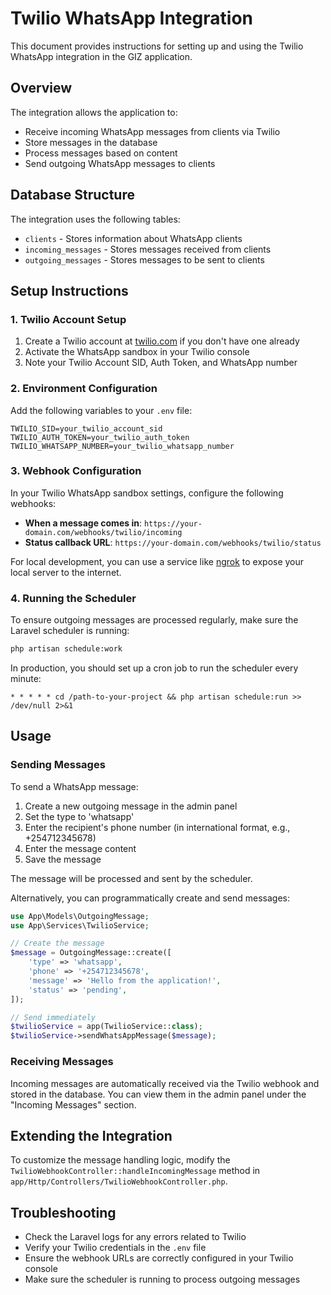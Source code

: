 # Twilio WhatsApp Integration

This document provides instructions for setting up and using the Twilio WhatsApp integration in the GIZ application.

## Overview

The integration allows the application to:
- Receive incoming WhatsApp messages from clients via Twilio
- Store messages in the database
- Process messages based on content
- Send outgoing WhatsApp messages to clients

## Database Structure

The integration uses the following tables:
- `clients` - Stores information about WhatsApp clients
- `incoming_messages` - Stores messages received from clients
- `outgoing_messages` - Stores messages to be sent to clients

## Setup Instructions

### 1. Twilio Account Setup

1. Create a Twilio account at [twilio.com](https://www.twilio.com/) if you don't have one already
2. Activate the WhatsApp sandbox in your Twilio console
3. Note your Twilio Account SID, Auth Token, and WhatsApp number

### 2. Environment Configuration

Add the following variables to your `.env` file:

```
TWILIO_SID=your_twilio_account_sid
TWILIO_AUTH_TOKEN=your_twilio_auth_token
TWILIO_WHATSAPP_NUMBER=your_twilio_whatsapp_number
```

### 3. Webhook Configuration

In your Twilio WhatsApp sandbox settings, configure the following webhooks:

- **When a message comes in**: `https://your-domain.com/webhooks/twilio/incoming`
- **Status callback URL**: `https://your-domain.com/webhooks/twilio/status`

For local development, you can use a service like [ngrok](https://ngrok.com/) to expose your local server to the internet.

### 4. Running the Scheduler

To ensure outgoing messages are processed regularly, make sure the Laravel scheduler is running:

```bash
php artisan schedule:work
```

In production, you should set up a cron job to run the scheduler every minute:

```
* * * * * cd /path-to-your-project && php artisan schedule:run >> /dev/null 2>&1
```

## Usage

### Sending Messages

To send a WhatsApp message:

1. Create a new outgoing message in the admin panel
2. Set the type to 'whatsapp'
3. Enter the recipient's phone number (in international format, e.g., +254712345678)
4. Enter the message content
5. Save the message

The message will be processed and sent by the scheduler.

Alternatively, you can programmatically create and send messages:

```php
use App\Models\OutgoingMessage;
use App\Services\TwilioService;

// Create the message
$message = OutgoingMessage::create([
    'type' => 'whatsapp',
    'phone' => '+254712345678',
    'message' => 'Hello from the application!',
    'status' => 'pending',
]);

// Send immediately
$twilioService = app(TwilioService::class);
$twilioService->sendWhatsAppMessage($message);
```

### Receiving Messages

Incoming messages are automatically received via the Twilio webhook and stored in the database. You can view them in the admin panel under the "Incoming Messages" section.

## Extending the Integration

To customize the message handling logic, modify the `TwilioWebhookController::handleIncomingMessage` method in `app/Http/Controllers/TwilioWebhookController.php`.

## Troubleshooting

- Check the Laravel logs for any errors related to Twilio
- Verify your Twilio credentials in the `.env` file
- Ensure the webhook URLs are correctly configured in your Twilio console
- Make sure the scheduler is running to process outgoing messages
